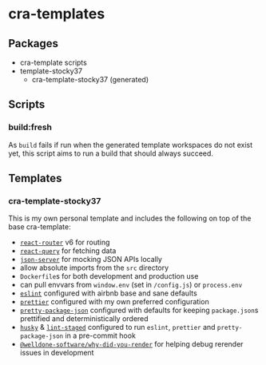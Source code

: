 # cra-templates

## Packages

- cra-template scripts
- template-stocky37
  - cra-template-stocky37 (generated)

## Scripts

### build:fresh

As `build` fails if run when the generated template workspaces do not exist yet,
this script aims to run a build that should always succeed.

## Templates

### cra-template-stocky37

This is my own personal template and includes the following on top of the base cra-template:

- [`react-router`]() v6 for routing
- [`react-query`](https://react-query.tanstack.com/) for fetching data
- [`json-server`](https://github.com/typicode/json-server) for mocking JSON APIs locally
- allow absolute imports from the `src` directory
- `Dockerfile`s for both development and production use
- can pull envvars from `window.env` (set in `/config.js`) or `process.env`
- [`eslint`](https://eslint.org/) configured with airbnb base and sane defaults
- [`prettier`](https://prettier.io/) configured with my own preferred configuration
- [`pretty-package-json`](https://github.com/cameronhunter/prettier-package-json) configured with defaults for keeping `package.json`s prettified and deterministically ordered
- [`husky`](https://github.com/typicode/husky) & [`lint-staged`](https://github.com/okonet/lint-staged) configured to run `eslint`, `prettier` and `pretty-package-json` in a pre-commit hook
- [`@welldone-software/why-did-you-render`](https://github.com/welldone-software/why-did-you-render) for helping debug rerender issues in development
